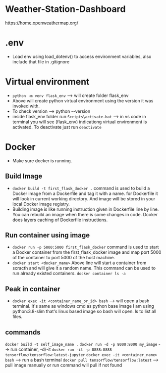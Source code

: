 # Weather-Station-Dashboard
<https://home.openweathermap.org/>

# .env
- Load env using load_dotenv() to access environment variables, also include that file in .gitignore

# Virtual environment 
- `python -m venv flask_env` --> will create folder flask_env
- Above will create python virtual environment using the version it was invoked with.
- To check version --> python --version
- inside flask_env folder run `Scripts\activate.bat` --> in vs code in terminal you will see (flask_env) indicationg virtual environment is activated. To deactivate just run `deactivate`

# Docker
- Make sure docker is running. 

## Build Image
- `docker build -t first_flask_docker .` command is used to build a Docker image from a Dockerfile and tag it with a name. for Dockerfile it will look in current working directory. And image will be stored in your local Docker image registry.
- Building image is like running instruction given in Dockerfile line by line. You can rebuild an image when there is some changes in code. Dcoker does layers caching of Dockerfile instructions.

## Run container using image
- `docker run -p 5000:5000 first_flask_docker` command is used to start a Docker container from the first_flask_docker image and map port 5000 of the container to port 5000 of the host machine.
- `docker start <docker_mame>` Above line will start a container from scracth and will give it a random name. This command can be used to run already existed containers. `docker container ls -a`


## Peak in container
- `docker exec -it <container_name_or_id> bash` --> will open a bash terminal. It's same as windows cmd as python base image I am using python:3.8-slim that's linux based image so bash will open. ls to list all files. 

## commands
`docker build -t self_image_name .`
`docker run -d -p 8000:8000 my_image`  --> run container, -d/-it
`docker run -it -p 8888:8888 tensorflow/tensorflow:latest-jupyter`
`docker exec -it <container_name> bash` --> run a bash terminal
`docker pull tensorflow/tensorflow:latest` --> pull image manually or run command will pull if not found

